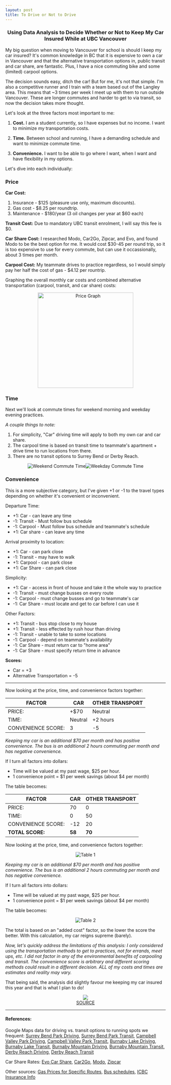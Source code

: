 ```yaml
---
layout: post
title: To Drive or Not to Drive
---
```


<h3><p style="text-align:center;">Using Data Analysis to Decide Whether or Not to Keep My Car Insured While at UBC Vancouver</p></h3>


My big question when moving to Vancouver for school is should I keep my car insured? It's common knowledge in BC that it is expensive to own a car in Vancouver and that the alternative transportation options in, public transit and car share, are fantastic. Plus, I have a nice commuting bike and some (limited) carpool options.

The decision sounds easy, ditch the car! But for me, it's not that simple. I'm also a competitive runner and I train with a team based out of the Langley area. This means that ~3 times per week I meet up with them to run outside Vancouver. These are longer commutes and harder to get to via transit, so now the decision takes more thought.

Let's look at the three factors most important to me:

1.  **Cost.** I am a student currently, so I have expenses but no income. I want to minimize my transportation costs.

2.  **Time.** Between school and running, I have a demanding schedule and want to minimize commute time.

3.  **Convenience.** I want to be able to go where I want, when I want and have flexibility in my options.


Let's dive into each individually:

### Price


**Car Cost:**

1.  Insurance - $125 (pleasure use only, maximum discounts).
2.  Gas cost - $8.25 per roundtrip.
3.  Maintenance - $180/year (3 oil changes per year at $60 each)

**Transit Cost:** Due to mandatory UBC transit enrolment, I will say this fee is $0.

**Car Share Cost:** I researched Modo, Car2Go, Zipcar, and Evo, and found Modo to be the best option for me. It would cost $30-45 per round trip, so it is too expensive to use for every commute, but can use it occassionally, about 3 times per month.

**Carpool Cost:** My teammate drives to practice regardless, so I would simply pay her half the cost of gas - $4.12 per rountrip.

Graphing the overall monthly car costs and combined alternative transportation (carpool, transit, and car share) costs:

<center><img src="/images/lab4_blogpost_files/figure-markdown_github/price-1.png" alt="Price Graph" height="300"/></center>

### Time

Next we'll look at commute times for weekend morning and weekday evening practices.

*A couple things to note:*

1.  For simplicity, "Car" driving time will apply to both my own car and car share.
2.  The carpool time is based on transit time to teammate's apartment + drive time to run locations from there.
3.  There are no transit options to Surrey Bend or Derby Reach.

<center><img src="/images/lab4_blogpost_files/figure-markdown_github/time-1.png" alt="Weekend Commute Time"/><img src="/images/lab4_blogpost_files/figure-markdown_github/time-2.png" alt="Weekday Commute Time"/></center>

### Convenience

This is a more subjective category, but I've given +1 or -1 to the travel types depending on whether it's convenient or inconvenient.

Departure Time:

* +1: Car - can leave any time
* -1: Transit - Must follow bus schedule
* -1: Carpool - Must follow bus schedule and teammate's schedule
* +1: Car share - can leave any time

Arrival proximity to location:

* +1: Car - can park close
* -1: Transit - may have to walk
* +1: Carpool - can park close
* +1: Car Share - can park close

Simplicity:

* +1: Car - access in front of house and take it the whole way to practice
* -1: Transit - must change busses on every route
* -1: Carpool - must change busses and go to teammate's car
* -1: Car Share - must locate and get to car before I can use it

Other Factors:

* +1: Transit - bus stop close to my house
* +1: Transit - less effected by rush hour than driving
* -1: Transit - unable to take to some locations
* -1: Carpool - depend on teammate's availability
* -1: Car Share - must return car to "home area"
* -1: Car Share - must specify return time in advance

**Scores:**
* Car = +3
* Alternative Transportation = -5

--------------------------------------------

Now looking at the price, time, and convenience factors together:

| FACTOR             | CAR     | OTHER TRANSPORT |
|--------------------|---------|-----------------|
| PRICE:             | +$70    | Neutral         |
| TIME:              | Neutral | +2 hours        |
| CONVENIENCE SCORE: | 3       | -5              |

*Keeping my car is an additional $70 per month and has positive convenience. The bus is an additional 2 hours commuting per month and has negative convenience.*

If I turn all factors into dollars:

-   Time will be valued at my past wage, $25 per hour.
-   1 convenience point = $1 per week savings (about $4 per month)

The table becomes:

| FACTOR             | CAR    | OTHER TRANSPORT |
|--------------------|--------|-----------------|
| PRICE:             | 70     | 0               |
| TIME:              | 0      | 50              |
| CONVENIENCE SCORE: | -12    | 20              |
| **TOTAL SCORE:**   | **58** | **70**          |


Now looking at the price, time, and convenience factors together:


<center><img src="/images/lab4_blogpost_files/figure-markdown_github/table1.png" alt="Table 1" /></center>

*Keeping my car is an additional $70 per month and has positive convenience. The bus is an additional 2 hours commuting per month and has negative convenience.*

If I turn all factors into dollars:

* Time will be valued at my past wage, $25 per hour.
* 1 convenience point = $1 per week savings (about $4 per month)


The table becomes:

<center><img src="/images/lab4_blogpost_files/figure-markdown_github/table2.png" alt="Table 2"/></center>



The total is based on an "added cost" factor, so the lower the score the better. With this calculation, my car reigns supreme (barely).

*Now, let's quickly address the limitations of this analysis: I only considered using the transportation methods to get to practices, not for errands, meet ups, etc. I did not factor in any of the environmental benefits of carpooling and transit. The convenience score is arbitrary and different scoring methods could result in a different decision. ALL of my costs and times are estimates and reality may vary.*

That being said, the analysis did slightly favour me keeping my car insured this year and that is what I plan to do!

<center>
<img src="https://media.giphy.com/media/ypJDAUdeiBZDy/giphy.gif"/>
</center>
<center>
<a href="https://giphy.com/gifs/ypJDAUdeiBZDy">SOURCE</a>
</center>

----------------------------------------------------

#### References:

Google Maps data for driving vs. transit options to running spots we frequent: [Surrey Bend Park Driving](https://www.google.com/maps/dir/W+16th+Ave+%26+Macdonald+St,+Vancouver,+BC+V6K+3C5/Surrey+Bend+Park,+104+Avenue,+Surrey,+BC/@49.2258985,-123.2274779,10z/data=!3m1!4b1!4m14!4m13!1m5!1m1!1s0x548673a866c49329:0xaaa502444c7a42b!2m2!1d-123.1684032!2d49.2577712!1m5!1m1!1s0x5485d6cef33fbd01:0x86930b15b5c4ec4e!2m2!1d-122.7284123!2d49.1941758!3e0), [Surrey Bend Park Transit](https://www.google.com/maps/dir/W+16th+Ave+%26+Macdonald+St,+Vancouver,+BC+V6K+3C5/Surrey+Bend+Park,+104+Avenue,+Surrey,+BC/@49.2256347,-123.2285928,10z/data=!3m1!4b1!4m14!4m13!1m5!1m1!1s0x548673a866c49329:0xaaa502444c7a42b!2m2!1d-123.1684032!2d49.2577712!1m5!1m1!1s0x5485d6cef33fbd01:0x86930b15b5c4ec4e!2m2!1d-122.7284123!2d49.1941758!3e3), [Campbell Valley Park Driving](https://www.google.com/maps/dir/W+16th+Ave+%26+Macdonald+St,+Vancouver,+BC+V6K+3C5/Campbell+Valley+Regional+Park,+16+Avenue,+Langley,+BC/@49.1437448,-123.1948014,10z/data=!3m1!4b1!4m14!4m13!1m5!1m1!1s0x548673a866c49329:0xaaa502444c7a42b!2m2!1d-123.1684032!2d49.2577712!1m5!1m1!1s0x5485c6062b7e792d:0xd51f4184d46485b6!2m2!1d-122.6608212!2d49.0303964!3e0), [Campbell Valley Park Transit](https://www.google.com/maps/dir/W+16th+Ave+%26+Macdonald+St,+Vancouver,+BC+V6K+3C5/Campbell+Valley+Regional+Park,+16+Avenue,+Langley,+BC/@49.1576781,-123.1878853,10z/data=!3m1!4b1!4m14!4m13!1m5!1m1!1s0x548673a866c49329:0xaaa502444c7a42b!2m2!1d-123.1684032!2d49.2577712!1m5!1m1!1s0x5485c6062b7e792d:0xd51f4184d46485b6!2m2!1d-122.6608212!2d49.0303964!3e3), [Burnaby Lake Driving](https://www.google.com/maps/dir/W+16th+Ave+%26+Macdonald+St,+Vancouver,+BC+V6K+3C5/Burnaby+Lake,+Burnaby,+BC/@49.2555999,-123.1953396,11z/data=!3m1!4b1!4m14!4m13!1m5!1m1!1s0x548673a866c49329:0xaaa502444c7a42b!2m2!1d-123.1684032!2d49.2577712!1m5!1m1!1s0x5486779ec98481d3:0x4bb40fdefbc73000!2m2!1d-122.9441117!2d49.2420313!3e0), [Burnaby Lake Transit](https://www.google.com/maps/dir/W+16th+Ave+%26+Macdonald+St,+Vancouver,+BC+V6K+3C5/Burnaby+Lake,+Burnaby,+BC/@49.2637498,-123.1917166,11z/data=!3m1!4b1!4m14!4m13!1m5!1m1!1s0x548673a866c49329:0xaaa502444c7a42b!2m2!1d-123.1684032!2d49.2577712!1m5!1m1!1s0x5486779ec98481d3:0x4bb40fdefbc73000!2m2!1d-122.9441117!2d49.2420313!3e3), [Burnaby Mountain Driving](https://www.google.com/maps/dir/W+16th+Ave+%26+Macdonald+St,+Vancouver,+BC+V6K+3C5/Burnaby+Mountain+Park,+Burnaby+Mountain+Pkwy,+Burnaby,+BC/@49.2700849,-123.1908451,11z/data=!3m1!4b1!4m14!4m13!1m5!1m1!1s0x548673a866c49329:0xaaa502444c7a42b!2m2!1d-123.1684032!2d49.2577712!1m5!1m1!1s0x548677a6363c6f03:0x5f34938923afee19!2m2!1d-122.9331187!2d49.2826282!3e0), [Burnaby Mountain Transit](https://www.google.com/maps/dir/W+16th+Ave+%26+Macdonald+St,+Vancouver,+BC+V6K+3C5/Burnaby+Mountain+Park,+Burnaby+Mountain+Pkwy,+Burnaby,+BC/@49.2723879,-123.1834531,11z/data=!3m1!4b1!4m14!4m13!1m5!1m1!1s0x548673a866c49329:0xaaa502444c7a42b!2m2!1d-123.1684032!2d49.2577712!1m5!1m1!1s0x548677a6363c6f03:0x5f34938923afee19!2m2!1d-122.9331187!2d49.2826282!3e3), [Derby Reach Driving](https://www.google.com/maps/dir/West+16th+Avenue+%26+Macdonald+Street/Derby+Reach+Regional+Park,+21801+Allard+Crescent,+Langley,+BC+V1M+3W1/@49.2028634,-123.160848,10z/data=!3m1!4b1!4m14!4m13!1m5!1m1!1s0x548673a866c49329:0xaaa502444c7a42b!2m2!1d-123.1684032!2d49.2577712!1m5!1m1!1s0x5485d30cadb1a875:0x98951fb4642ac568!2m2!1d-122.5945669!2d49.199814!3e0), [Derby Reach Transit](https://www.google.com/maps/dir/West+16th+Avenue+%26+Macdonald+Street/Derby+Reach+Regional+Park,+21801+Allard+Crescent,+Langley,+BC+V1M+3W1/@49.2284538,-123.1616701,10z/data=!3m1!4b1!4m14!4m13!1m5!1m1!1s0x548673a866c49329:0xaaa502444c7a42b!2m2!1d-123.1684032!2d49.2577712!1m5!1m1!1s0x5485d30cadb1a875:0x98951fb4642ac568!2m2!1d-122.5945669!2d49.199814!3e3)

Car Share Rates: [Evo Car Share](https://evo.ca/rates), [Car2Go](https://www.car2go.com/CA/en/vancouver/rates/), [Modo](https://www.modo.coop/plans/#page-submenu), [Zipcar](https://www.zipcar.ca/learn-more/vancouver?plan_key=evp-50)

Other sources: [Gas Prices for Specific Routes](https://www.fueleconomy.gov/trip/), [Bus schedules](https://www.translink.ca), [ICBC Insurance Info](https://www.icbc.com/Pages/default.aspx)

